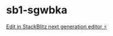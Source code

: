 # sb1-sgwbka

[Edit in StackBlitz next generation editor ⚡️](https://stackblitz.com/~/github.com/bclonan/sb1-sgwbka)
